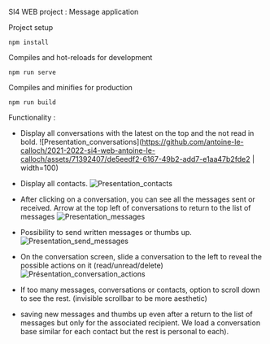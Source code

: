 SI4 WEB project : Message application

Project setup

	npm install

Compiles and hot-reloads for development

	npm run serve

Compiles and minifies for production

	npm run build


Functionality :
- Display all conversations with the latest on the top and the not read in bold.
![Presentation_conversations](https://github.com/antoine-le-calloch/2021-2022-si4-web-antoine-le-calloch/assets/71392407/de5eedf2-6167-49b2-add7-e1aa47b2fde2 | width=100)

- Display all contacts.
![Presentation_contacts](https://github.com/antoine-le-calloch/2021-2022-si4-web-antoine-le-calloch/presentation_images/Presentation_contacts.png)

- After clicking on a conversation, you can see all the messages sent or received. Arrow at the top left of conversations to return to the list of messages
![Presentation_messages](https://github.com/antoine-le-calloch/2021-2022-si4-web-antoine-le-calloch/assets/71392407/c47cf485-257b-4b37-96a2-57b23081bd37)

- Possibility to send written messages or thumbs up.
![Presentation_send_messages](https://github.com/antoine-le-calloch/2021-2022-si4-web-antoine-le-calloch/assets/71392407/6d96ce2c-b2d8-4643-b215-1887fb81d76a)

- On the conversation screen, slide a conversation to the left to reveal the possible actions on it (read/unread/delete)
![Présentation_conversation_actions](https://github.com/antoine-le-calloch/2021-2022-si4-web-antoine-le-calloch/assets/71392407/be51de67-6bba-4555-b2a2-97e0f3fc3c91)
	
- If too many messages, conversations or contacts, option to scroll down to see the rest. (invisible scrollbar to be more aesthetic)

- saving new messages and thumbs up even after a return to the list of messages but only for the associated recipient. We load a conversation base similar for each contact but the rest is personal to each).
  
